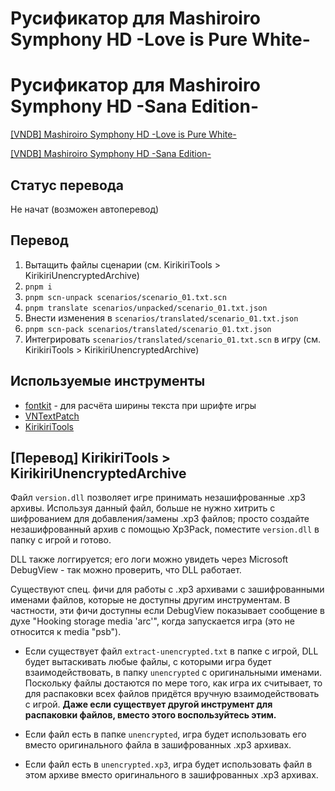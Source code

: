 # Русификатор для Mashiroiro Symphony HD -Love is Pure White-
# Русификатор для Mashiroiro Symphony HD -Sana Edition-

[[VNDB] Mashiroiro Symphony HD -Love is Pure White-](https://vndb.org/v1552)

[[VNDB] Mashiroiro Symphony HD -Sana Edition-](https://vndb.org/v37651)

## Статус перевода
Не начат (возможен автоперевод)

## Перевод
1. Вытащить файлы сценарии (см. KirikiriTools > KirikiriUnencryptedArchive)
1. `pnpm i`
1. `pnpm scn-unpack scenarios/scenario_01.txt.scn`
1. `pnpm translate scenarios/unpacked/scenario_01.txt.json`
1. Внести изменения в `scenarios/translated/scenario_01.txt.json`
1. `pnpm scn-pack scenarios/translated/scenario_01.txt.json`
1. Интегрировать `scenarios/translated/scenario_01.txt.scn` в игру (см. KirikiriTools > KirikiriUnencryptedArchive)

## Используемые инструменты
- [fontkit](https://github.com/foliojs/fontkit) - для расчёта ширины текста при шрифте игры
- [VNTextPatch](https://github.com/arcusmaximus/VNTranslationTools)
- [KirikiriTools](https://github.com/arcusmaximus/KirikiriTools)

## [Перевод] KirikiriTools > KirikiriUnencryptedArchive
Файл `version.dll` позволяет игре принимать незашифрованные .xp3 архивы. Используя данный файл, больше не нужно хитрить с шифрованием для добавления/замены .xp3 файлов; просто создайте незашифрованный архив с помощью Xp3Pack, поместите `version.dll` в папку с игрой и готово.

DLL также логгируется; его логи можно увидеть через Microsoft DebugView - так можно проверить, что DLL работает.

Существуют спец. фичи для работы с .xp3 архивами с зашифрованными именами файлов, которые не доступны другим инструментам. В частности, эти фичи доступны если DebugView показывает сообщение в духе "Hooking storage media 'arc'", когда запускается игра (это не относится к media "psb").

- Если существует файл `extract-unencrypted.txt` в папке с игрой, DLL будет вытаскивать любые файлы, с которыми игра будет взаимодействовать, в папку `unencrypted` с оригинальными именами. Поскольку файлы достаются по мере того, как игра их считывает, то для распаковки всех файлов придётся вручную взаимодействовать с игрой. **Даже если существует другой инструмент для распаковки файлов, вместо этого воспользуйтесь этим.**

- Если файл есть в папке `unencrypted`, игра будет использовать его вместо оригинального файла в зашифрованных .xp3 архивах.

- Если файл есть в `unencrypted.xp3`, игра будет использовать файл в этом архиве вместо оригинального в зашифрованных .xp3 архивах.
